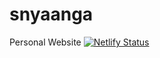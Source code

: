 # snyaanga
Personal Website
[![Netlify Status](https://api.netlify.com/api/v1/badges/b9c9b45e-8b4e-45bd-b467-b70583da331c/deploy-status)](https://app.netlify.com/sites/sarahnyaanga/deploys)
